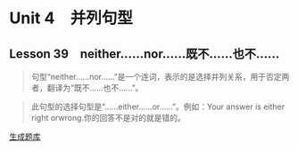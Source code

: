 ﻿ # Unit 4　并列句型
 ## Lesson 39　neither……nor……既不……也不……
 
> 句型“neither……nor……”是一个连词，表示的是选择并列关系，用于否定两者，翻译为“既不……也不……”。

> 此句型的选择句型是“……either……or……”。例如：Your answer is either right orwrong.你的回答不是对的就是错的。


 [生成题库](./sentence/f039.json)